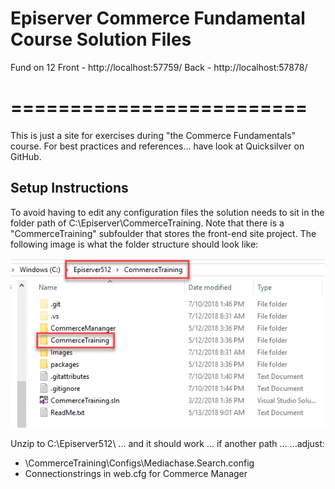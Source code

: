 # Episerver Commerce Fundamental Course Solution Files
Fund on 12
Front - http://localhost:57759/
Back - http://localhost:57878/

=========================
============================
This is just a site for exercises during "the Commerce Fundamentals" course.
For best practices and references... have look at Quicksilver on GitHub.

## Setup Instructions

To avoid having to edit any configuration files the solution needs to sit in the folder path of 
C:\Episerver\CommerceTraining. Note that there is a "CommerceTraining" subfoulder that stores the front-end
site project. The following image is what the folder structure should look like:

![Folder Structure](/Images/folder-structure.gif)

Unzip to C:\Episerver512\ ... and it should work ... if another path ...
...adjust:
 - \CommerceTraining\Configs\Mediachase.Search.config
 - Connectionstrings in web.cfg for Commerce Manager